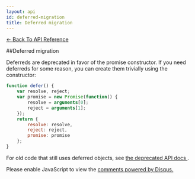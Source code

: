 ```yaml
---
layout: api
id: deferred-migration
title: Deferred migration
---
```



[← Back To API Reference](/docs/api-reference.html)
<div class="api-code-section"><markdown>
##Deferred migration

Deferreds are deprecated in favor of the promise constructor. If you need deferreds for some reason, you can create them trivially using the constructor:

```js
function defer() {
    var resolve, reject;
    var promise = new Promise(function() {
        resolve = arguments[0];
        reject = arguments[1];
    });
    return {
        resolve: resolve,
        reject: reject,
        promise: promise
    };
}
```

For old code that still uses deferred objects, see [the deprecated API docs ](/docs/deprecated-apis.html#promise-resolution).
</markdown></div>

<div id="disqus_thread"></div>
<script type="text/javascript">
    var disqus_title = "Deferred migration";
    var disqus_shortname = "bluebirdjs";
    var disqus_identifier = "disqus-id-deferred-migration";
    
    (function() {
        var dsq = document.createElement("script"); dsq.type = "text/javascript"; dsq.async = true;
        dsq.src = "//" + disqus_shortname + ".disqus.com/embed.js";
        (document.getElementsByTagName("head")[0] || document.getElementsByTagName("body")[0]).appendChild(dsq);
    })();
</script>
<noscript>Please enable JavaScript to view the <a href="https://disqus.com/?ref_noscript" rel="nofollow">comments powered by Disqus.</a></noscript>
